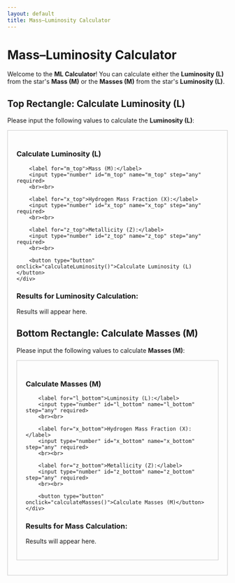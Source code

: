 ```yaml
---
layout: default
title: Mass–Luminosity Calculator
---
```


# Mass–Luminosity Calculator

Welcome to the **ML Calculator**! You can calculate either the **Luminosity (L)** from the star's **Mass (M)** or the **Masses (M)** from the star's **Luminosity (L)**.

## Top Rectangle: Calculate Luminosity (L)

Please input the following values to calculate the **Luminosity (L)**:

<form id="luminosity-form">
    <div style="border: 1px solid #ccc; padding: 20px; margin-bottom: 20px;">
        <h3>Calculate Luminosity (L)</h3>
        
        <label for="m_top">Mass (M):</label>
        <input type="number" id="m_top" name="m_top" step="any" required>
        <br><br>

        <label for="x_top">Hydrogen Mass Fraction (X):</label>
        <input type="number" id="x_top" name="x_top" step="any" required>
        <br><br>

        <label for="z_top">Metallicity (Z):</label>
        <input type="number" id="z_top" name="z_top" step="any" required>
        <br><br>

        <button type="button" onclick="calculateLuminosity()">Calculate Luminosity (L)</button>
    </div>
</form>

### Results for Luminosity Calculation:
<div id="luminosity-output">
    <p>Results will appear here.</p>
</div>

## Bottom Rectangle: Calculate Masses (M)

Please input the following values to calculate **Masses (M)**:

<form id="mass-form">
    <div style="border: 1px solid #ccc; padding: 20px;">
        <h3>Calculate Masses (M)</h3>

        <label for="l_bottom">Luminosity (L):</label>
        <input type="number" id="l_bottom" name="l_bottom" step="any" required>
        <br><br>

        <label for="x_bottom">Hydrogen Mass Fraction (X):</label>
        <input type="number" id="x_bottom" name="x_bottom" step="any" required>
        <br><br>

        <label for="z_bottom">Metallicity (Z):</label>
        <input type="number" id="z_bottom" name="z_bottom" step="any" required>
        <br><br>

        <button type="button" onclick="calculateMasses()">Calculate Masses (M)</button>
    </div>
</form>

### Results for Mass Calculation:
<div id="mass-output">
    <p>Results will appear here.</p>
</div>

<script>
    // Function to calculate Luminosity (L)
    function calculateLuminosity() {
        const m = parseFloat(document.getElementById('m_top').value);
        const x = parseFloat(document.getElementById('x_top').value);
        const z = parseFloat(document.getElementById('z_top').value);

        if (!m || !x || !z) {
            alert('Please enter Mass (M), Hydrogen Mass Fraction (X), and Metallicity (Z).');
            return;
        }

        const data = {
            "choice": "1",
            "Z": z,
            "m": m,
            "x": x
        };

        fetch('https://nnv5wacde8.execute-api.eu-north-1.amazonaws.com/ML-calc', {
            method: 'POST',
            headers: {
                'Content-Type': 'application/json'
            },
            body: JSON.stringify(data)
        })
        .then(response => response.json())
        .then(data => {
            let output = document.getElementById('luminosity-output');
            output.innerHTML = `
                <p><strong>L_min:</strong> ${data.L_min}</p>
                <p><strong>L_max:</strong> ${data.L_max}</p>
                <p><strong>Pure_He_Luminosity:</strong> ${data.Pure_He_Luminosity}</p>
            `;
        })
        .catch(error => {
            document.getElementById('luminosity-output').innerHTML = '<p style="color: red;">Error: ' + error.message + '</p>';
        });
    }

    // Function to calculate Masses (M)
    function calculateMasses() {
        const l = parseFloat(document.getElementById('l_bottom').value);
        const x = parseFloat(document.getElementById('x_bottom').value);
        const z = parseFloat(document.getElementById('z_bottom').value);

        if (!l || !x || !z) {
            alert('Please enter Luminosity (L), Hydrogen Mass Fraction (X), and Metallicity (Z).');
            return;
        }

        const data = {
            "choice": "2",
            "Z": z,
            "L": l,
            "x": x
        };

        fetch('https://nnv5wacde8.execute-api.eu-north-1.amazonaws.com/ML-calc', {
            method: 'POST',
            headers: {
                'Content-Type': 'application/json'
            },
            body: JSON.stringify(data)
        })
        .then(response => response.json())
        .then(data => {
            let output = document.getElementById('mass-output');
            output.innerHTML = `
                <p><strong>M_min:</strong> ${data.M_min}</p>
                <p><strong>M_max:</strong> ${data.M_max}</p>
                <p><strong>Pure_He_Mass:</strong> ${data.Pure_He_Mass}</p>
            `;
        })
        .catch(error => {
            document.getElementById('mass-output').innerHTML = '<p style="color: red;">Error: ' + error.message + '</p>';
        });
    }
</script>

